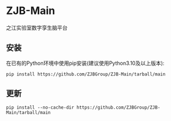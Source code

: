 # ZJB-Main
之江实验室数字孪生脑平台

## 安装

在已有的Python环境中使用pip安装(建议使用Python3.10及以上版本):

```
pip install https://github.com/ZJBGroup/ZJB-Main/tarball/main
```

## 更新

```
pip install --no-cache-dir https://github.com/ZJBGroup/ZJB-Main/tarball/main
```